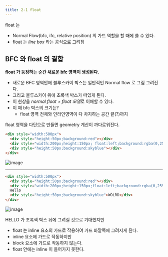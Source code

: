 ```yaml
---
title: 2-1 float
---
```

float 는
- Normal Flow(bfc, ifc, relative position) 의 가드 역할을 할 때에 쓸 수 있다.
- float 는 *line box* 라는 공식으로 그려짐

## BFC 와 float 의 결합
**float 가 등장하는 순간 새로운 bfc 영역이 생성된다.**
 
- 새로운 BFC 영역안에 블루스카이 박스는 일반적인 Normal flow 로 그림 그려진다. 
- 그리고 블루스카이 위에 초록색 박스가 떠있게 된다. 
- 이 현상을 *normal float + float 모델*로 이해할 수 있다.
- 이 때 bfc 박스의 크기는? 
    - float 영역 전체와 인라인영역이 다 차지하는 공간 끝(?)까지

float 영역을 다단으로 만들면 geometry 계산이 까다로워진다.

```html
<div style="width:500px">
  <div style="height:50px;background:red"></div>
  <div style="width:200px;height:150px; float:left;background:rgba(0,255,0,0.5)"></div>
  <div style="height:50px;background:skyblue"></div>
</div>
```
![image](https://user-images.githubusercontent.com/31977543/118349480-e317c700-b58b-11eb-9f29-496eeb40a855.png)

---

```html
<div style="width:500px">
  <div style="height:50px;background:red"></div>
  <div style="width:200px;height:150px;float:left;background:rgba(0,255,0,0.5)"></div>
  Hello
  <div style="height:50px;background:skyblue">WOLRD</div>
</div>
```

![image](https://user-images.githubusercontent.com/31977543/118349592-7d780a80-b58c-11eb-93dc-77ab3f36ba78.png)

HELLO 가 초록색 박스 뒤에 그려질 것으로 기대했지만 
- float 는 inline 요소의 가드로 작용하여 가드 바깥쪽에 그려지게 된다.   
- inline 요소에 가드로 작동하지만 
- block 요소에 가드로 작동하지 않는다. 
- float 안에는 inline 이 들어가지 못한다.

